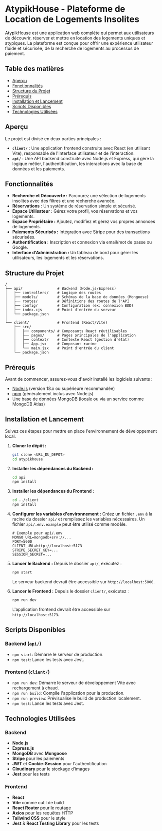 # AtypikHouse - Plateforme de Location de Logements Insolites

AtypikHouse est une application web complète qui permet aux utilisateurs de découvrir, réserver et mettre en location des logements uniques et atypiques. La plateforme est conçue pour offrir une expérience utilisateur fluide et sécurisée, de la recherche de logements au processus de paiement.

## Table des matières

- [Aperçu](#aperçu)
- [Fonctionnalités](#fonctionnalités)
- [Structure du Projet](#structure-du-projet)
- [Prérequis](#prérequis)
- [Installation et Lancement](#installation-et-lancement)
- [Scripts Disponibles](#scripts-disponibles)
- [Technologies Utilisées](#technologies-utilisées)

## Aperçu

Le projet est divisé en deux parties principales :

-   **`client/`** : Une application frontend construite avec React (en utilisant Vite), responsable de l'interface utilisateur et de l'interaction.
-   **`api/`** : Une API backend construite avec Node.js et Express, qui gère la logique métier, l'authentification, les interactions avec la base de données et les paiements.

## Fonctionnalités

-   **Recherche et Découverte :** Parcourez une sélection de logements insolites avec des filtres et une recherche avancée.
-   **Réservations :** Un système de réservation simple et sécurisé.
-   **Espace Utilisateur :** Gérez votre profil, vos réservations et vos logements.
-   **Espace Propriétaire :** Ajoutez, modifiez et gérez vos propres annonces de logements.
-   **Paiements Sécurisés :** Intégration avec Stripe pour des transactions sécurisées.
-   **Authentification :** Inscription et connexion via email/mot de passe ou Google.
-   **Interface d'Administration :** Un tableau de bord pour gérer les utilisateurs, les logements et les réservations.

## Structure du Projet

```
/
├── api/                # Backend (Node.js/Express)
│   ├── controllers/    # Logique des routes
│   ├── models/         # Schémas de la base de données (Mongoose)
│   ├── routes/         # Définitions des routes de l'API
│   ├── config/         # Configuration (ex: connexion BDD)
│   ├── index.cjs       # Point d'entrée du serveur
│   └── package.json
│
└── client/             # Frontend (React/Vite)
    ├── src/
    │   ├── components/ # Composants React réutilisables
    │   ├── pages/      # Pages principales de l'application
    │   ├── context/    # Contexte React (gestion d'état)
    │   ├── App.jsx     # Composant racine
    │   └── main.jsx    # Point d'entrée du client
    └── package.json
```

## Prérequis

Avant de commencer, assurez-vous d'avoir installé les logiciels suivants :

-   [Node.js](https://nodejs.org/) (version 18.x ou supérieure recommandée)
-   [npm](https://www.npmjs.com/) (généralement inclus avec Node.js)
-   Une base de données MongoDB (locale ou via un service comme MongoDB Atlas)

## Installation et Lancement

Suivez ces étapes pour mettre en place l'environnement de développement local.

1.  **Cloner le dépôt :**
    ```bash
    git clone <URL_DU_DEPOT>
    cd atypikhouse
    ```

2.  **Installer les dépendances du Backend :**
    ```bash
    cd api
    npm install
    ```

3.  **Installer les dépendances du Frontend :**
    ```bash
    cd ../client
    npm install
    ```

4.  **Configurer les variables d'environnement :**
    Créez un fichier `.env` à la racine du dossier `api/` et remplissez les variables nécessaires. Un fichier `api/.env.example` peut être utilisé comme modèle.
    ```
    # Exemple pour api/.env
    MONGO_URL=mongodb+srv://...
    PORT=5000
    CLIENT_URL=http://localhost:5173
    STRIPE_SECRET_KEY=...
    SESSION_SECRET=...
    ```

5.  **Lancer le Backend :**
    Depuis le dossier `api/`, exécutez :
    ```bash
    npm start
    ```
    Le serveur backend devrait être accessible sur `http://localhost:5000`.

6.  **Lancer le Frontend :**
    Depuis le dossier `client/`, exécutez :
    ```bash
    npm run dev
    ```
    L'application frontend devrait être accessible sur `http://localhost:5173`.

## Scripts Disponibles

### Backend (`api/`)

-   `npm start`: Démarre le serveur de production.
-   `npm test`: Lance les tests avec Jest.

### Frontend (`client/`)

-   `npm run dev`: Démarre le serveur de développement Vite avec rechargement à chaud.
-   `npm run build`: Compile l'application pour la production.
-   `npm run preview`: Prévisualise le build de production localement.
-   `npm test`: Lance les tests avec Jest.

## Technologies Utilisées

### Backend

-   **Node.js**
-   **Express.js**
-   **MongoDB** avec **Mongoose**
-   **Stripe** pour les paiements
-   **JWT** et **Cookie-Session** pour l'authentification
-   **Cloudinary** pour le stockage d'images
-   **Jest** pour les tests

### Frontend

-   **React**
-   **Vite** comme outil de build
-   **React Router** pour le routage
-   **Axios** pour les requêtes HTTP
-   **Tailwind CSS** pour le style
-   **Jest** & **React Testing Library** pour les tests
